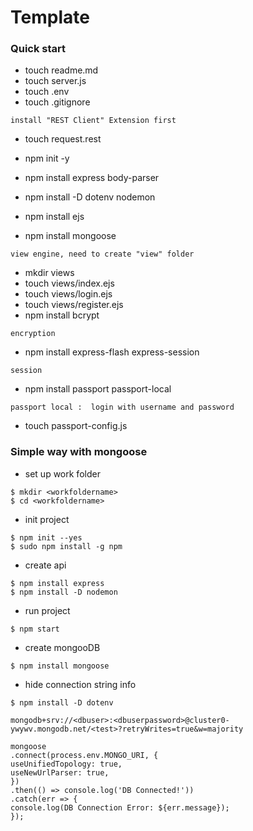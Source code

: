 # Template
### Quick start
- touch readme.md
- touch server.js
- touch .env
- touch .gitignore

```
install "REST Client" Extension first
```
- touch request.rest

- npm init -y
- npm install express body-parser
- npm install -D dotenv nodemon
- npm install ejs
- npm install mongoose
```
view engine, need to create "view" folder
```
- mkdir views
- touch views/index.ejs
- touch views/login.ejs
- touch views/register.ejs
- npm install bcrypt
```
encryption
```
- npm install express-flash express-session
```
session
```
- npm install passport passport-local
```
passport local :  login with username and password
```
- touch passport-config.js

### Simple way with mongoose
- set up work folder
```
$ mkdir <workfoldername>
$ cd <workfoldername>
```
- init project
```
$ npm init --yes
$ sudo npm install -g npm
```
- create api 
```
$ npm install express 
$ npm install -D nodemon
```
- run project
```
$ npm start
```
- create mongooDB
```
$ npm install mongoose
```
- hide connection string info
```
$ npm install -D dotenv
```
```
mongodb+srv://<dbuser>:<dbuserpassword>@cluster0-ywywv.mongodb.net/<test>?retryWrites=true&w=majority
```
```
mongoose
.connect(process.env.MONGO_URI, {
useUnifiedTopology: true,
useNewUrlParser: true,
})
.then(() => console.log('DB Connected!'))
.catch(err => {
console.log(DB Connection Error: ${err.message});
});
```

